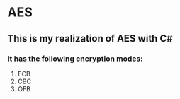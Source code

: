 # AES
## This is my realization of AES with C#
### It has the following encryption modes:
1. ECB
2. CBC
3. OFB
